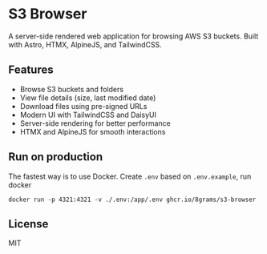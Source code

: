 # S3 Browser

A server-side rendered web application for browsing AWS S3 buckets. Built with Astro, HTMX, AlpineJS, and TailwindCSS.

## Features

- Browse S3 buckets and folders
- View file details (size, last modified date)
- Download files using pre-signed URLs
- Modern UI with TailwindCSS and DaisyUI
- Server-side rendering for better performance
- HTMX and AlpineJS for smooth interactions

## Run on production

The fastest way is to use Docker. Create `.env` based on `.env.example`, run docker 

```
docker run -p 4321:4321 -v ./.env:/app/.env ghcr.io/8grams/s3-browser
```

## License

MIT 